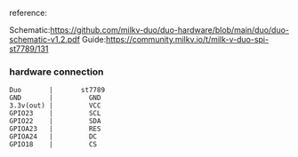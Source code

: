 reference:

Schematic:https://github.com/milkv-duo/duo-hardware/blob/main/duo/duo-schematic-v1.2.pdf
Guide:https://community.milkv.io/t/milk-v-duo-spi-st7789/131


### hardware connection

```
Duo       |       st7789
GND       |         GND
3.3v(out) |         VCC
GPIO23    |         SCL
GPIO22    |         SDA
GPIOA23   |         RES
GPIOA24   |         DC
GPIO18    |         CS
```
